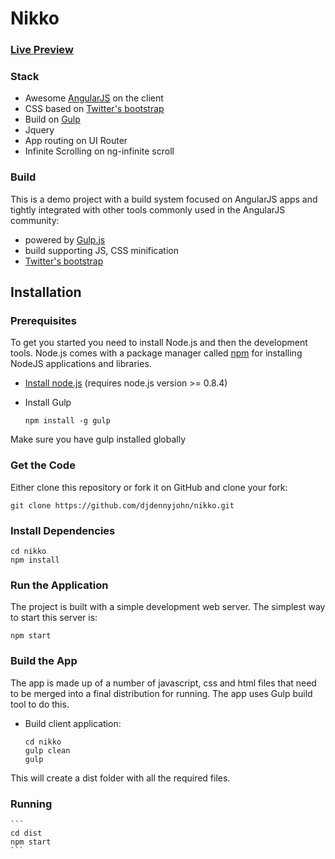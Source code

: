 # Nikko 
### [Live Preview](https://nikko-qpthpdhwwy.now.sh/#/home)


### Stack

* Awesome [AngularJS](http://www.angularjs.org/) on the client
* CSS based on [Twitter's bootstrap](http://getbootstrap.com/)
* Build on [Gulp](https://gulpjs.com/)
* Jquery
* App routing on UI Router
* Infinite Scrolling on ng-infinite scroll


### Build


This is a demo project with a build system focused on AngularJS apps and tightly integrated with other tools commonly used in the AngularJS community:
* powered by [Gulp.js](https://gulpjs.com/)
* build supporting JS, CSS minification
* [Twitter's bootstrap](http://getbootstrap.com/) 

## Installation

### Prerequisites

To get you started you need to install Node.js and then the development tools. Node.js comes with a package manager called [npm](http://npmjs.org) for installing NodeJS applications and libraries.
* [Install node.js](http://nodejs.org/download/) (requires node.js version >= 0.8.4)
* Install Gulp

    ```
    npm install -g gulp
    ```
Make sure you have gulp installed globally

### Get the Code

Either clone this repository or fork it on GitHub and clone your fork:

```
git clone https://github.com/djdennyjohn/nikko.git
```

### Install Dependencies

```
cd nikko
npm install
```

### Run the Application

The project is built with a simple development web server. The simplest way to start this server is:

```
npm start
```

### Build the App
The app is made up of a number of javascript, css and html files that need to be merged into a final distribution for running.  The app uses Gulp build tool to do this.
* Build client application:

    ```
    cd nikko
    gulp clean
    gulp
    ```
This will create a dist folder with all the required files.
    
### Running

    ```
    cd dist
    npm start
    ```
    
    
    
